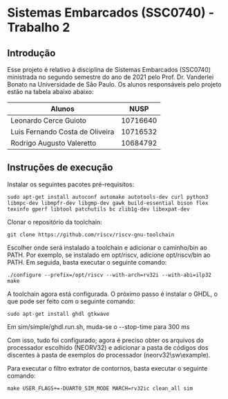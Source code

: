 # Sistemas Embarcados (SSC0740) - Trabalho 2
## Introdução

Esse projeto é relativo à disciplina de Sistemas Embarcados (SSC0740) ministrada no segundo semestre do ano de 2021 pelo Prof. Dr. Vanderlei Bonato na Universidade de São Paulo.
Os alunos responsáveis pelo projeto estão na tabela abaixo abaixo:

Alunos | NUSP
-------|------
Leonardo Cerce Guioto | 10716640
Luis Fernando Costa de Oliveira | 10716532
Rodrigo Augusto Valeretto | 10684792

## Instruções de execução

Instalar os seguintes pacotes pré-requisitos:

```
sudo apt-get install autoconf automake autotools-dev curl python3
libmpc-dev libmpfr-dev libgmp-dev gawk build-essential bison flex
texinfo gperf libtool patchutils bc zlib1g-dev libexpat-dev
```

Clonar o repositório da toolchain:

```
git clone https://github.com/riscv/riscv-gnu-toolchain
```

Escolher onde será instalado a toolchain e adicionar o caminho/bin ao PATH. Por exemplo, se instalado em opt/riscv, adicione opt/riscv/bin ao PATH. Em seguida, basta executar o seguinte comando:

```
./configure --prefix=/opt/riscv --with-arch=rv32i --with-abi=ilp32
make
```

A toolchain agora está configurada. O próximo passo é instalar o GHDL, o que pode ser feito com o seguinte comando:
```
sudo apt-get install ghdl gtkwave
```

Em sim/simple/ghdl.run.sh, muda-se o --stop-time para 300 ms

Com isso, tudo foi configurado; agora é preciso obter os arquivos do processador escolhido (NEORV32) e adicionar a pasta de códigos dos discentes à pasta de exemplos do processador (neorv32\sw\example).

Para executar o filtro extrator de contornos, basta executar o seguinte comando:

```
make USER_FLAGS+=-DUART0_SIM_MODE MARCH=rv32ic clean_all sim
```
